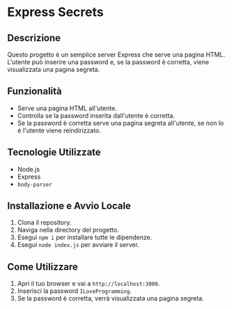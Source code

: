 # Express Secrets

## Descrizione
Questo progetto è un semplice server Express che serve una pagina HTML. L'utente può inserire una password e, se la password è corretta, viene visualizzata una pagina segreta.

## Funzionalità
- Serve una pagina HTML all'utente.
- Controlla se la password inserita dall'utente è corretta.
- Se la password è corretta serve una pagina segreta all'utente, se non lo è l'utente viene reindirizzato.

## Tecnologie Utilizzate
- Node.js
- Express
- `body-parser`

## Installazione e Avvio Locale
1. Clona il repository.
2. Naviga nella directory del progetto.
3. Esegui `npm i` per installare tutte le dipendenze.
4. Esegui `node index.js` per avviare il server.

## Come Utilizzare
1. Apri il tuo browser e vai a `http://localhost:3000`.
2. Inserisci la password `ILoveProgramming`.
3. Se la password è corretta, verrà visualizzata una pagina segreta.
